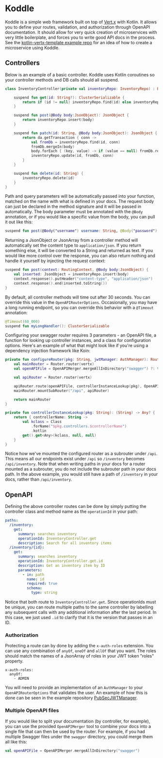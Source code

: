 # Koddle
Koddle is a simple web framework built on top of [Vert.x](https://vertx.io/) with Kotlin. It allows you to define your routes, validation,
and authorization through OpenAPI documentation. It should allow for very quick creation of microservices with very little boilerplate,
and forces you to write good API docs in the process.
See the [kotlin-vertx-template example repo](https://github.com/colinchilds/kotlin-vertx-template) for an idea of how to create a microservice using Koddle.

## Controllers
Below is an example of a basic controller. Koddle uses Kotlin coroutines so your controller methods and DB calls should all suspend.

```kotlin
class InventoryController(private val inventoryRepo: InventoryRepo) : BaseController() {

    suspend fun get(id: String?): ClusterSerializable {
        return if (id != null) inventoryRepo.find(id) else inventoryRepo.all()
    }

    suspend fun post(@Body body:JsonObject): JsonObject {
        return inventoryRepo.insert(body)
    }

    suspend fun patch(id: String, @Body body:JsonObject): JsonObject {
        return da.getTransaction { conn ->
            val fromDb = inventoryRepo.find(id, conn)
            fromDb.mergeIn(body)
            body.forEach { (key, value) -> if (value == null) fromDb.remove(key) }
            inventoryRepo.update(id, fromDb, conn)
        }
    }

    suspend fun delete(id: String) {
        inventoryRepo.delete(id)
    }
}
```

Path and query parameters will be automatically passed into your function, matched on the name with what is defined in your docs.
The request body can just be declared in the method signature and it will be passed in automatically.
The body parameter must be annotated with the `@Body` annotation, or if you would like
a specific value from the body, you can pull it out like this:

```kotlin
suspend fun post(@Body("username") username: String, @Body("password") password: String)
```

Returning a JsonObject or JsonArray from a controller method will automatically set the content type to `application/json`.
If you return something else, it will be converted to a String and returned as text. If you would like more control over the
response, you can also return nothing and handle it yourself by injecting the request context:

```kotlin
suspend fun post(context: RoutingContext, @Body body:JsonObject) {
    val inserted: JsonObject = inventoryRepo.insert(body)
    context.response().putHeader("content-type", "application/json")
    context.response().end(inserted.toString())
}
```

By default, all controller methods will time out after 30 seconds. You can override this value in the `OpenAPIRouterOptions`. Occasionally, you may have a long running endpoint,
so you can override this behavior with a `@Timeout` annotation:
```kotlin
@Timeout(60_000)
suspend fun myLongHandler(): ClusterSerializable
```

Configuring your swagger router requires 3 parameters - an OpenAPI file, a function for looking up controller instances, and a class for configuration options.
Here's an example of what that might look like if you're using a dependency injection framework like Koin:
```kotlin
private fun configureRouter(pkg: String, jwtManager: AuthManager): Router {
    val mainRouter = Router.router(vertx)
    val openAPIFile = OpenAPIMerger.mergeAllInDirectory("swagger") ?: throw RuntimeException("Unable to process Swagger file")

    val apiRouter = Router.router(vertx)

    apiRouter.route(openAPIFile, controllerInstanceLookup(pkg), OpenAPIRouterOptions(authManager = jwtManager))
    mainRouter.mountSubRouter("/api", apiRouter)

    return mainRouter
}

private fun controllerInstanceLookup(pkg: String): (String) -> Any? {
    return { controllerName: String ->
        val kclass = Class
            .forName("$pkg.controllers.$controllerName")
            .kotlin
        get().get<Any>(kclass, null, null)
    }
}
```
Notice how we've mounted the configured router as a subrouter under `/api`. This means all our endpoints exist under `/api`
so `/inventory` becomes `/api/inventory`. Note that when writing paths in your docs for a router mounted as a subrouter, you do
not include the subrouter path in your docs path. In the above example, you would still have a path of `/inventory` in your docs,
rather than `/api/inventory`.

## OpenAPI
Defining the above controller routes can be done by simply putting the controller class and method name as the `operationId` in your path:

```yaml
paths:
  /inventory:
    get:
      summary: searches inventory
      operationId: InventoryController.get
      description: Search for all inventory items
  /inventory/{id}:
    get:
      summary: searches inventory
      operationId: InventoryController.get.id
      description: Get an inventory item by ID
      parameters:
        - in: path
          name: id
          required: true
          schema:
            type: string
```

Notice that both route to `InventoryController.get`. Since operationIds must be unique, you can route multiple paths to the same controller by labelling any subsequent calls with any additional information after the last period. In this case, we just used `.id` to clarify that it is the version that passes in an ID.

### Authorization
Protecting a route can by done by adding the `x-auth-roles` extension. You can use any combination of `anyOf`, `oneOf` and `allOf` that you want. The roles should match the names of a JsonArray of roles in your JWT token "roles" property.

```
x-auth-roles:
  anyOf:
    - ADMIN
```
You will need to provide an implementation of an `AuthManager` to your `OpenAPIRouterOptions` that validates the user.
An example of how this is done can be seen in the example repository [PubSecJWTManager]((https://github.com/colinchilds/kotlin-vertx-template/blob/master/src/test/kotlin/dev/cchilds/security/PubSecJWTManager.kt)).

### Multiple OpenAPI files
If you would like to split your documentation (by controller, for example), you can use the provided `OpenAPIMerger` tool to combine
your docs into a single file that can then be used by the router. For example, if you had multiple Swagger files under the `swagger` directory,
you could merge them all like this:
```kotlin
val openAPIFile = OpenAPIMerger.mergeAllInDirectory("swagger")
```